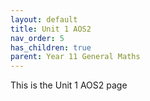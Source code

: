 ```yaml
---
layout: default
title: Unit 1 AOS2
nav_order: 5
has_children: true
parent: Year 11 General Maths
---
```

This is the Unit 1 AOS2 page
